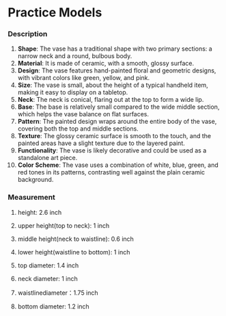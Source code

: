 # Practice Models

### **Description**

1. **Shape**: The vase has a traditional shape with two primary sections: a narrow neck and a round, bulbous body.
2. **Material**: It is made of ceramic, with a smooth, glossy surface.
3. **Design**: The vase features hand-painted floral and geometric designs, with vibrant colors like green, yellow, and pink.
4. **Size**: The vase is small, about the height of a typical handheld item, making it easy to display on a tabletop.
5. **Neck**: The neck is conical, flaring out at the top to form a wide lip.
6. **Base**: The base is relatively small compared to the wide middle section, which helps the vase balance on flat surfaces.
7. **Pattern**: The painted design wraps around the entire body of the vase, covering both the top and middle sections.
8. **Texture**: The glossy ceramic surface is smooth to the touch, and the painted areas have a slight texture due to the layered paint.
9. **Functionality**: The vase is likely decorative and could be used as a standalone art piece.
10. **Color Scheme**: The vase uses a combination of white, blue, green, and red tones in its patterns, contrasting well against the plain ceramic background.

### **Measurement**

1. height: 2.6 inch
2. upper height(top to neck): 1 inch
3. middle height(neck to waistline): 0.6 inch
4. lower height(waistline to bottom): 1 inch
5. top diameter: 1.4 inch

6. neck diameter: 1 inch

7. waistlinediameter：1.75 inch

8. bottom diameter: 1.2 inch
